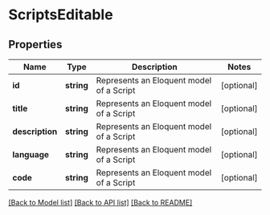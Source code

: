 # ScriptsEditable

## Properties
Name | Type | Description | Notes
------------ | ------------- | ------------- | -------------
**id** | **string** | Represents an Eloquent model of a Script | [optional] 
**title** | **string** | Represents an Eloquent model of a Script | [optional] 
**description** | **string** | Represents an Eloquent model of a Script | [optional] 
**language** | **string** | Represents an Eloquent model of a Script | [optional] 
**code** | **string** | Represents an Eloquent model of a Script | [optional] 

[[Back to Model list]](../README.md#documentation-for-models) [[Back to API list]](../README.md#documentation-for-api-endpoints) [[Back to README]](../README.md)


